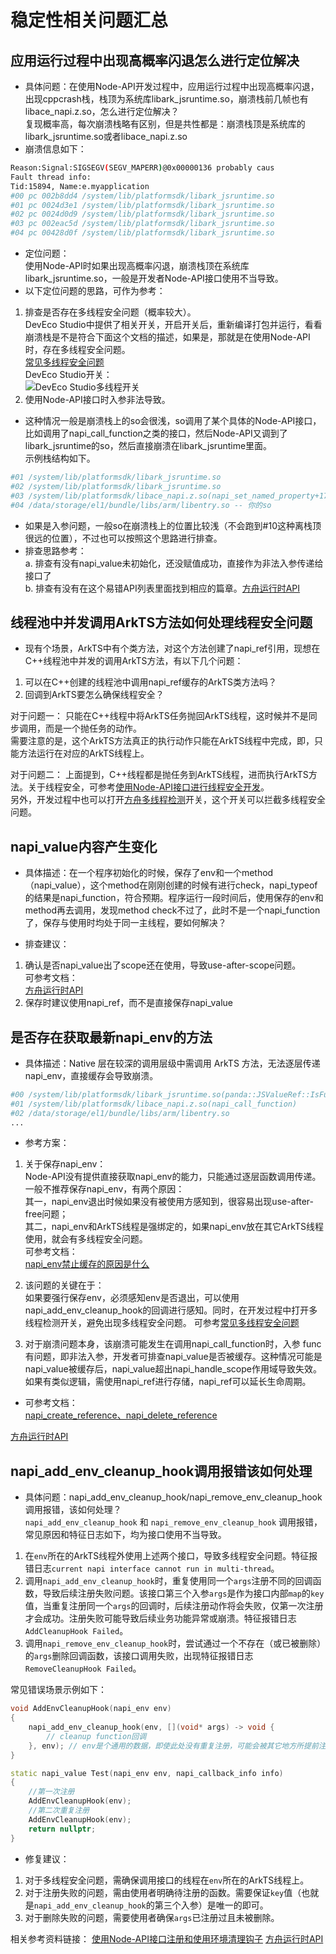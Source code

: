 # 稳定性相关问题汇总
<!--Kit: NDK-->
<!--Subsystem: arkcompiler-->
<!--Owner: @xliu-huanwei; @shilei123; @huanghello-->
<!--SE: @shilei123-->
<!--TSE: @kirl75; @zsw_zhushiwei-->

## 应用运行过程中出现高概率闪退怎么进行定位解决

- 具体问题：在使用Node-API开发过程中，应用运行过程中出现高概率闪退，出现cppcrash栈，栈顶为系统库libark_jsruntime.so，崩溃栈前几帧也有libace_napi.z.so，怎么进行定位解决？  
复现概率高，每次崩溃栈略有区别，但是共性都是：崩溃栈顶是系统库的libark_jsruntime.so或者libace_napi.z.so    
- 崩溃信息如下：  
```sh
Reason:Signal:SIGSEGV(SEGV_MAPERR)@0x00000136 probably caus
Fault thread info:
Tid:15894, Name:e.myapplication
#00 pc 002b8dd4 /system/lib/platformsdk/libark_jsruntime.so
#01 pc 0024d3e1 /system/lib/platformsdk/libark_jsruntime.so
#02 pc 0024d0d9 /system/lib/platformsdk/libark_jsruntime.so
#03 pc 002eac5d /system/lib/platformsdk/libark_jsruntime.so
#04 pc 00428d0f /system/lib/platformsdk/libark_jsruntime.so
```

- 定位问题：  
使用Node-API时如果出现高概率闪退，崩溃栈顶在系统库libark_jsruntime.so，一般是开发者Node-API接口使用不当导致。   
- 以下定位问题的思路，可作为参考：   
1. 排查是否存在多线程安全问题（概率较大）。   
DevEco Studio中提供了相关开关，开启开关后，重新编译打包并运行，看看崩溃栈是不是符合下面这个文档的描述，如果是，那就是在使用Node-API时，存在多线程安全问题。   
[常见多线程安全问题](https://developer.huawei.com/consumer/cn/doc/best-practices/bpta-stability-ark-runtime-detection#section19357830121120)  
DevEco Studio开关：   
![DevEco Studio多线程开关](figures/zh_cn_image_20-25-06-40-15-09.png)   
2. 使用Node-API接口时入参非法导致。   
- 这种情况一般是崩溃栈上的so会很浅，so调用了某个具体的Node-API接口，比如调用了napi_call_function之类的接口，然后Node-API又调到了libark_jsruntime的so，然后直接崩溃在libark_jsruntime里面。  
示例栈结构如下。  
```sh
#01 /system/lib/platformsdk/libark_jsruntime.so
#02 /system/lib/platformsdk/libark_jsruntime.so
#03 /system/lib/platformsdk/libace_napi.z.so(napi_set_named_property+170) -- Node-API的so，该位置显示具体调用报错的接口
#04 /data/storage/el1/bundle/libs/arm/libentry.so -- 你的so
```
- 如果是入参问题，一般so在崩溃栈上的位置比较浅（不会跑到#10这种离栈顶很远的位置），不过也可以按照这个思路进行排查。  
- 排查思路参考：  
a. 排查有没有napi_value未初始化，还没赋值成功，直接作为非法入参传递给接口了  
b. 排查有没有在这个易错API列表里面找到相应的篇章。[方舟运行时API](https://developer.huawei.com/consumer/cn/doc/best-practices/bpta-stability-coding-standard-api#section1219614634615)

## 线程池中并发调用ArkTS方法如何处理线程安全问题

- 现有个场景，ArkTS中有个类方法，对这个方法创建了napi_ref引用，现想在C++线程池中并发的调用ArkTS方法，有以下几个问题：  
1. 可以在C++创建的线程池中调用napi_ref缓存的ArkTS类方法吗？  
2. 回调到ArkTS要怎么确保线程安全？  

对于问题一：
只能在C++线程中将ArkTS任务抛回ArkTS线程，这时候并不是同步调用，而是一个抛任务的动作。  
需要注意的是，这个ArkTS方法真正的执行动作只能在ArkTS线程中完成，即，只能方法运行在对应的ArkTS线程上。  

对于问题二：
上面提到，C++线程都是抛任务到ArkTS线程，进而执行ArkTS方法。关于线程安全，可参考[使用Node-API接口进行线程安全开发](use-napi-thread-safety.md)。  
另外，开发过程中也可以打开[方舟多线程检测](https://developer.huawei.com/consumer/cn/doc/best-practices/bpta-stability-ark-runtime-detection#section75786272088)开关，这个开关可以拦截多线程安全问题。  

## napi_value内容产生变化

- 具体描述：在一个程序初始化的时候，保存了env和一个method（napi_value），这个method在刚刚创建的时候有进行check，napi_typeof的结果是napi_function，符合预期。程序运行一段时间后，使用保存的env和method再去调用，发现method check不过了，此时不是一个napi_function了，保存与使用时均处于同一主线程，要如何解决？  

- 排查建议：  
1. 确认是否napi_value出了scope还在使用，导致use-after-scope问题。  
可参考文档：   
[方舟运行时API](https://developer.huawei.com/consumer/cn/doc/best-practices/bpta-stability-coding-standard-api#section1219614634615)  
2. 保存时建议使用napi_ref，而不是直接保存napi_value  

## 是否存在获取最新napi_env的方法

- 具体描述：Native 层在较深的调用层级中需调用 ArkTS 方法，无法逐层传递 napi_env，直接缓存会导致崩溃。  
```sh
#00 /system/lib/platformsdk/libark_jsruntime.so(panda::JSValueRef::IsFunction)
#01 /system/lib/platformsdk/libace_napi.z.so(napi_call_function)
#02 /data/storage/el1/bundle/libs/arm/libentry.so
...
```
- 参考方案：  
1. 关于保存napi_env：  
Node-API没有提供直接获取napi_env的能力，只能通过逐层函数调用传递。一般不推荐保存napi_env，有两个原因：  
其一，napi_env退出时候如果没有被使用方感知到，很容易出现use-after-free问题；  
其二，napi_env和ArkTS线程是强绑定的，如果napi_env放在其它ArkTS线程使用，就会有多线程安全问题。  
可参考文档：  
[napi_env禁止缓存的原因是什么](https://developer.huawei.com/consumer/cn/doc/harmonyos-faqs/faqs-ndk-73)  

2. 该问题的关键在于：  
如果要强行保存env，必须感知env是否退出，可以使用napi_add_env_cleanup_hook的回调进行感知。同时，在开发过程中打开多线程检测开关，避免出现多线程安全问题。
可参考[常见多线程安全问题](https://developer.huawei.com/consumer/cn/doc/best-practices/bpta-stability-ark-runtime-detection#section19357830121120)   

3. 对于崩溃问题本身，该崩溃可能发生在调用napi_call_function时，入参 func 有问题，即非法入参，开发者可排查napi_value是否被缓存。这种情况可能是napi_value被缓存后，napi_value超出napi_handle_scope作用域导致失效。  
如果有类似逻辑，需使用napi_ref进行存储，napi_ref可以延长生命周期。  

- 可参考文档：  
[napi_create_reference、napi_delete_reference](use-napi-life-cycle.md)

[方舟运行时API](https://developer.huawei.com/consumer/cn/doc/best-practices/bpta-stability-coding-standard-api#section1219614634615)    

## napi_add_env_cleanup_hook调用报错该如何处理

- 具体问题：napi_add_env_cleanup_hook/napi_remove_env_cleanup_hook调用报错，该如何处理？  
`napi_add_env_cleanup_hook` 和 `napi_remove_env_cleanup_hook` 调用报错，常见原因和特征日志如下，均为接口使用不当导致。  
1. 在`env`所在的ArkTS线程外使用上述两个接口，导致多线程安全问题。特征报错日志`current napi interface cannot run in multi-thread`。  
2. 调用`napi_add_env_cleanup_hook`时，重复使用同一个`args`注册不同的回调函数，导致后续注册失败问题。该接口第三个入参`args`是作为接口内部`map`的`key`值，当重复注册同一个`args`的回调时，后续注册动作将会失败，仅第一次注册才会成功。注册失败可能导致后续业务功能异常或崩溃。特征报错日志`AddCleanupHook Failed`。  
3. 调用`napi_remove_env_cleanup_hook`时，尝试通过一个不存在（或已被删除）的`args`删除回调函数，该接口调用失败，出现特征报错日志`RemoveCleanupHook Failed`。  

常见错误场景示例如下：

```c++
void AddEnvCleanupHook(napi_env env)
{
    napi_add_env_cleanup_hook(env, [](void* args) -> void {
        // cleanup function回调
    }, env); // env是个通用的数据，即使此处没有重复注册，可能会被其它地方所提前注册，导致该处注册失败。
}

static napi_value Test(napi_env env, napi_callback_info info)
{
    //第一次注册
    AddEnvCleanupHook(env);
    //第二次重复注册
    AddEnvCleanupHook(env);
    return nullptr;
}
```

- 修复建议：
1. 对于多线程安全问题，需确保调用接口的线程在`env`所在的ArkTS线程上。
2. 对于注册失败的问题，需由使用者明确待注册的函数。需要保证`key`值（也就是`napi_add_env_cleanup_hook`的第三个入参）是唯一的即可。
3. 对于删除失败的问题，需要使用者确保`args`已注册过且未被删除。

相关参考资料链接：
[使用Node-API接口注册和使用环境清理钩子](use-napi-about-cleanuphook.md)
[方舟运行时API](https://developer.huawei.com/consumer/cn/doc/best-practices/bpta-stability-coding-standard-api#section1219614634615)
